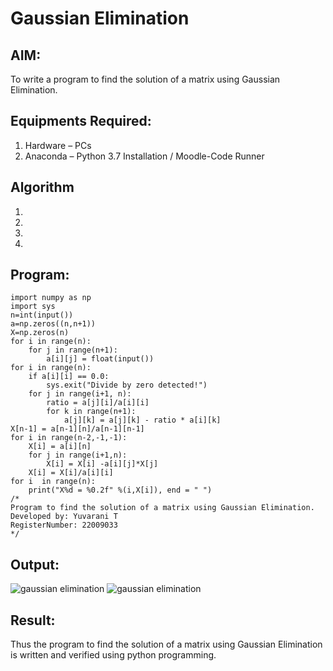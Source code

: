# Gaussian Elimination

## AIM:
To write a program to find the solution of a matrix using Gaussian Elimination.

## Equipments Required:
1. Hardware – PCs
2. Anaconda – Python 3.7 Installation / Moodle-Code Runner

## Algorithm
1. 
2. 
3. 
4. 

## Program:
```
import numpy as np
import sys
n=int(input())
a=np.zeros((n,n+1))
X=np.zeros(n)       
for i in range(n):
    for j in range(n+1):
        a[i][j] = float(input())
for i in range(n):
    if a[i][i] == 0.0:
        sys.exit("Divide by zero detected!")
    for j in range(i+1, n):
        ratio = a[j][i]/a[i][i]
        for k in range(n+1):
            a[j][k] = a[j][k] - ratio * a[i][k]
X[n-1] = a[n-1][n]/a[n-1][n-1]
for i in range(n-2,-1,-1):
    X[i] = a[i][n]
    for j in range(i+1,n):
        X[i] = X[i] -a[i][j]*X[j]
    X[i] = X[i]/a[i][i]
for i  in range(n):
    print("X%d = %0.2f" %(i,X[i]), end = " ")
/*
Program to find the solution of a matrix using Gaussian Elimination.
Developed by: Yuvarani T
RegisterNumber: 22009033
*/
```

## Output:
![gaussian elimination]()
![gaussian elimination](https://user-images.githubusercontent.com/121418522/212946567-c358fe09-c657-491c-bf60-859f356ae6e9.png)

## Result:
Thus the program to find the solution of a matrix using Gaussian Elimination is written and verified using python programming.

